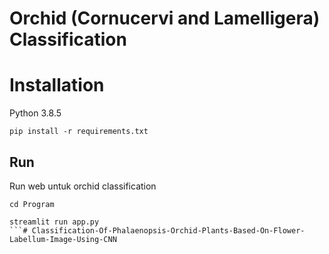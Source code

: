 #  Orchid (Cornucervi and Lamelligera) Classification

# Installation
Python 3.8.5
```
pip install -r requirements.txt
```

## Run

Run web untuk orchid classification
```
cd Program

streamlit run app.py
```# Classification-Of-Phalaenopsis-Orchid-Plants-Based-On-Flower-Labellum-Image-Using-CNN
